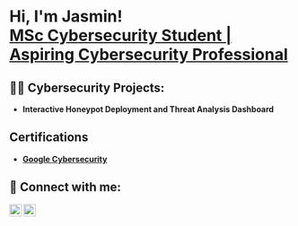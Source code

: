 <h1>Hi, I'm Jasmin! <br/><a href="https://www.linkedin.com/in/joshmadakor/">MSc Cybersecurity Student | Aspiring Cybersecurity Professional</a>

<h2>👨‍💻 Cybersecurity Projects:</h2>

- <b>Interactive Honeypot Deployment and Threat Analysis Dashboard
<h2> Certifications</h2>

- [Google Cybersecurity](https://coursera.org/share/d268dbbcde134cd273733117f9278b28)

<h2> 🤳 Connect with me:</h2>

[<img align="left" alt="JoshMadakor | LinkedIn" width="22px" src="https://cdn.jsdelivr.net/npm/simple-icons@v3/icons/linkedin.svg" />][linkedin]
[<img align="left" alt="JoshMadakor | Instagram" width="22px" src="https://cdn.jsdelivr.net/npm/simple-icons@v3/icons/instagram.svg" />][instagram]


[linkedin]: www.linkedin.com/in/jasminjamal
[instagram]: https://www.instagram.com/jasminjaml
